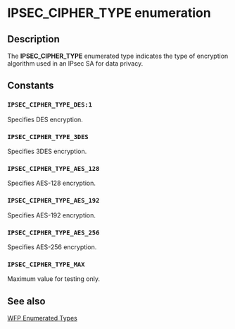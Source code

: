 # IPSEC_CIPHER_TYPE enumeration

## Description

The **IPSEC_CIPHER_TYPE** enumerated type indicates the type of encryption algorithm used in an IPsec SA for data privacy.

## Constants

### `IPSEC_CIPHER_TYPE_DES:1`

Specifies DES encryption.

### `IPSEC_CIPHER_TYPE_3DES`

Specifies 3DES encryption.

### `IPSEC_CIPHER_TYPE_AES_128`

Specifies AES-128 encryption.

### `IPSEC_CIPHER_TYPE_AES_192`

Specifies AES-192 encryption.

### `IPSEC_CIPHER_TYPE_AES_256`

Specifies AES-256 encryption.

### `IPSEC_CIPHER_TYPE_MAX`

Maximum value for testing only.

## See also

[WFP Enumerated Types](https://learn.microsoft.com/windows/desktop/FWP/fwp-enums)